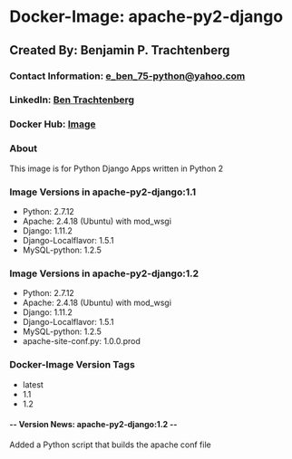 # Docker-Image: apache-py2-django

## Created By: Benjamin P. Trachtenberg

### Contact Information:  e_ben_75-python@yahoo.com

### LinkedIn: [Ben Trachtenberg](https://www.linkedin.com/in/ben-trachtenberg-3a78496)
### Docker Hub: [Image](https://hub.docker.com/r/btr1975/apache-py2-django/)

### About

This image is for Python Django Apps written in Python 2

### Image Versions in apache-py2-django:1.1

* Python: 2.7.12
* Apache: 2.4.18 (Ubuntu) with mod_wsgi
* Django: 1.11.2
* Django-Localflavor: 1.5.1
* MySQL-python: 1.2.5

### Image Versions in apache-py2-django:1.2

* Python: 2.7.12
* Apache: 2.4.18 (Ubuntu) with mod_wsgi
* Django: 1.11.2
* Django-Localflavor: 1.5.1
* MySQL-python: 1.2.5
* apache-site-conf.py: 1.0.0.prod

### Docker-Image Version Tags
* latest
* 1.1
* 1.2

#### -- Version News: apache-py2-django:1.2 --
Added a Python script that builds the apache conf file

